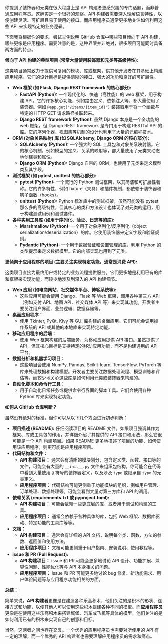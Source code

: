 你提到了装饰器和元类在很大程度上是 API 构建者更感兴趣的专门话题，而非普通应用程序员。这确实是一个很好的观察。API 构建者需要深入理解语言特性，以便创建灵活、可扩展且易于使用的接口。而应用程序员通常更多地关注如何利用这些 API 来实现特定的业务逻辑。

下面我将根据你的要求，尝试举例说明 GitHub 仓库中哪些项目倾向于 API 构建，哪些更像是应用程序。需要注意的是，这种界限并非绝对，很多项目可能同时具备两方面的特点。

**倾向于 API 构建的典型项目 (常常大量使用装饰器和元类等高级特性):**

这类项目通常致力于提供可复用的模块、库或框架，供其他开发者在其基础上构建应用程序。它们的设计目标是提供清晰的接口、强大的功能和良好的可扩展性。

- **Web 框架 (如 Flask, Django REST framework 的核心部分):**
    - **FastAPI (Python):** 一个现代化的、快速（高性能）的 web 框架，用于构建 API。它的许多核心功能，例如路由定义、依赖注入等，都大量使用了装饰器。例如 `@app.get("/items/{item_id}")` 装饰器用于将一个函数与特定的 HTTP GET 请求路径关联起来。
    - **Django REST framework (Python):** 虽然 Django 本身是一个全功能的 web 框架，但 Django REST framework 是专门用于构建 RESTful API 的库。它的序列化器、视图集等机制的设计也利用了大量的元编程技术。
- **ORM (对象关系映射) 库 (如 SQLAlchemy, Django ORM 的核心部分):**
    - **SQLAlchemy (Python):** 一个强大的 SQL 工具包和对象关系映射器。它的核心机制，例如模型的定义、关系的映射等，都大量使用了元类来动态地创建类和属性。
    - **Django ORM (Python):** Django 自带的 ORM，也使用了元类来定义模型类及其字段。
- **测试框架 (如 pytest, unittest 的核心部分):**
    - **pytest (Python):** 一个流行的 Python 测试框架，以其简洁和可扩展性著称。它的许多特性，例如 fixture（夹具）和插件机制，都依赖于装饰器和钩子函数（hooks）。
    - **unittest (Python):** Python 标准库中的测试框架，虽然可能没有 pytest 那么多的高级特性，但其核心的类和方法设计也体现了对元类的运用，用于构建测试用例和测试套件。
- **各种实用工具库 (如用于序列化、验证、日志等的库):**
    - **Marshmallow (Python):** 一个用于对象序列化/反序列化（object serialization/deserialization）的库。它使用装饰器来定义字段和验证规则。
    - **Pydantic (Python):** 一个用于数据验证和设置管理的库，利用 Python 的类型提示来定义数据模型。它的内部实现也用到了元类。

**更倾向于应用程序的项目 (主要关注实现特定功能，通常是消费 API):**

这类项目直接为最终用户或特定的业务流程提供服务。它们更多地是利用已有的库和框架来实现功能，而较少地涉及到深入的 API 构建细节。

- **Web 应用 (如电商网站、社交媒体平台、博客系统等):**
    - 这些应用可能会使用 Django、Flask 等 Web 框架，调用各种第三方 API（例如支付 API、地图 API、社交媒体 API 等）来实现其功能。开发者主要关注用户界面、业务逻辑、数据存储等。
- **桌面应用程序：**
    - 使用 Tkinter, PyQt, Kivy 等 GUI 库构建的桌面应用。它们可能会调用操作系统的 API 或其他的本地库来实现特定功能。
- **移动应用程序的后端：**
    - 使用 Web 框架构建的后端服务，为移动应用提供 API 接口。虽然提供了 API，但其核心目标是支持特定的移动应用功能，而不是构建通用的 API 平台。
- **数据分析和机器学习项目：**
    - 这些项目会使用 NumPy, Pandas, Scikit-learn, TensorFlow, PyTorch 等库来处理数据和构建模型。开发者主要关注数据处理流程、模型训练和评估等，而较少地关心这些库是如何利用元类或装饰器来构建的。
- **自动化脚本和命令行工具：**
    - 用于自动化日常任务或提供命令行界面的脚本工具。它们会使用各种 Python 库来实现特定功能。

**如何从 GitHub 仓库判断？**

虽然没有绝对的标准，但你可以从以下几个方面进行初步判断：

- **项目描述 (README):** 仔细阅读项目的 README 文件。如果项目强调其作为框架、库或工具包的作用，并详细介绍了其提供的 API 接口和用法，那么它很可能是一个 API 构建项目。如果 README 更多地描述了项目的功能、如何使用该应用程序，则更可能是应用程序项目。
- **代码结构和文件：**
    - **API 构建项目：** 通常会有清晰的模块划分，包含定义类、函数、接口等的文件，可能会有大量的 `__init__.py` 文件来组织包结构。你可能会在代码中看到大量使用 `@` 符号的装饰器定义，以及涉及 `type` 或继承自 `type` 的元类定义。
    - **应用程序项目：** 代码结构可能更侧重于功能模块的组织，例如用户管理、订单处理、数据处理等。可能会看到大量对第三方库和 API 的调用。
- **依赖关系 (requirements.txt 或 pyproject.toml):**
    - **API 构建项目：** 可能会依赖一些更底层的库，或者用于测试和构建的工具。
    - **应用程序项目：** 通常会依赖于各种具体的库，包括 Web 框架、数据库驱动、特定功能的工具库等等。
- **文档：**
    - **API 构建项目：** 通常会有详细的 API 文档，说明每个类、函数、方法的参数、返回值和使用方法。
    - **应用程序项目：** 文档可能更侧重于用户指南、安装说明、使用教程等。
- **issue 和 PR (Pull Request):**
    - **API 构建项目：** issue 和 PR 可能会更多地讨论 API 设计、功能扩展、兼容性问题、性能优化等与 API 本身相关的问题。
    - **应用程序项目：** issue 和 PR 可能更多地讨论 bug 修复、新功能需求、用户体验问题等与应用程序功能相关的方面。

**总结：**

简单来说，**API 构建者**更像是在建造各种乐高积木，他们关注的是积木的形状、连接方式和功能，以便其他人可以使用这些积木搭建各种不同的模型。而**应用程序员**更像是在使用这些乐高积木来搭建城堡、汽车或飞机等具体的模型，他们关注的是如何利用已有的积木来实现自己的创意和目标。

当然，这两者之间也存在交叉。一个优秀的应用程序员也需要对所使用的 API 有一定的理解，而一个优秀的 API 构建者也需要理解应用程序员的需求和痛点。